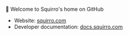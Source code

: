:wave: Welcome to Squirro's home on GitHub

- Website: [squirro.com](https://squirro.com/)
- Developer documentation: [docs.squirro.com](https://docs.squirro.com/en/latest/)
